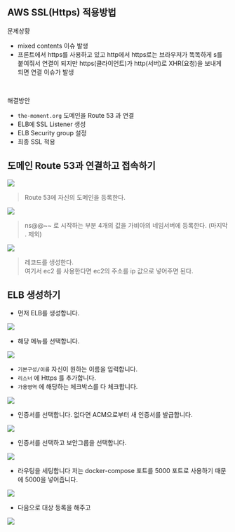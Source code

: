 ## AWS SSL(Https) 적용방법

문제상황
* mixed contents 이슈 발생
* 프론트에서 https를 사용하고 있고 http에서 https로는 브라우저가 똑똑하게 s를 붙여줘서 연결이 되지만
https(클라이언트)가 http(서버)로 XHR(요청)을 보내게 되면 연결 이슈가 발생

<br>

해결방안
* ``the-moment.org`` 도메인을 Route 53 과 연결
* ELB에 SSL Listener 생성
* ELB Security group 설정
* 최종 SSL 적용

## 도메인 Route 53과 연결하고 접속하기

<img src="../img/aws_route53_enter.png">

> Route 53에 자신의 도메인을 등록한다.

<img src="../img/route53_nameServer.png">

> ns@@~~ 로 시작하는 부분 4개의 값을 가비아의 네임서버에 등록한다. (마지막 . 제외)

<img src="../img/recode_create.png">

> 레코드를 생성한다.  
> 여기서 ec2 를 사용한다면 ec2의 주소를 ip 값으로 넣어주면 된다.

## ELB 생성하기
* 먼저 ELB를 생성합니다.
<img src="../img/LB-Create.png">

* 해당 메뉴를 선택합니다.
<img src="../img/ApplicationLoadBanlancer.png">

* ``기본구성/이름`` 자신이 원하는 이름을 입력합니다.
* ``리스너`` 에 Https 를 추가합니다.
* ``가용영역`` 에 해당하는 체크박스를 다 체크합니다.

<img src="../img/LB-setting1.png">

* 인증서를 선택합니다. 없다면 ACM으로부터 새 인증서를 발급합니다.
<img src="../img/ACM_Certification.png">

* 인증서를 선택하고 보안그룹을 선택합니다.
<img src="../img/security-group-setting.png">

* 라우팅을 세팅합니다 저는 docker-compose 포트를 5000 포트로 사용하기 때문에 5000을 넣어줍니다.
<img src="../img/routing_setting.png">

* 다음으로 대상 등록을 해주고 
<img src="../img/target-adding.png">
